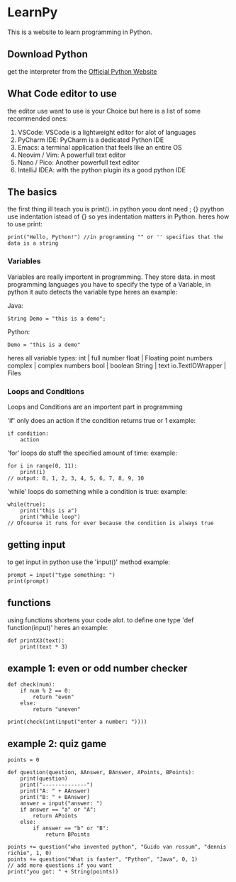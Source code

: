 # LearnPy
This is a website to learn programming in Python.
## Download Python
get the interpreter from the [Official Python Website](https://www.python.org/)

## What Code editor to use
the editor use want to use is your Choice but here is a list of some recommended ones:
1. VSCode: VSCode is a lightweight editor for alot of languages
2. PyCharm IDE: PyCharm is a dedicated Python IDE
4. Emacs: a terminal application that feels like an entire OS
5. Neovim / Vim: A powerfull text editor
6. Nano / Pico: Another powerfull text editor
7. IntelliJ IDEA: with the python plugin its a good python IDE

## The basics
the first thing ill teach you is print(). in python yoou dont need ; {} pyython use indentation istead of {} so yes indentation matters in Python.
heres how to use print:
````
print("Hello, Python!") //in programming "" or '' specifies that the data is a string
````

### Variables
Variables are really importent in programming. They store data.
in most programming languages you have to specify the type of a Variable, in python it auto detects the variable type
heres an example:

Java:
````
String Demo = "this is a demo";
````

Python:
````
Demo = "this is a demo"
````

heres all variable types:
int | full number
float | Floating point numbers
complex | complex numbers
bool | boolean
String | text
io.TextIOWrapper | Files

### Loops and Conditions
Loops and Conditions are an importent part in programming

'if' only does an action if the condition returns true or 1
example:
````
if condition:
    action
````

'for' loops do stuff the specified amount of time:
example:
````
for i in range(0, 11):
    print(i)
// output: 0, 1, 2, 3, 4, 5, 6, 7, 8, 9, 10
````

'while' loops do something while a condition is true:
example:

````
while(true):
    print("this is a")
    print("While loop")
// Ofcourse it runs for ever because the condition is always true
````

## getting input
to get input in python use the 'input()' method
example:
````
prompt = input("type something: ")
print(prompt)
````

## functions
using functions shortens your code alot. to define one type 'def function(input)'
heres an example:
````
def printX3(text):
    print(text * 3)
````

## example 1: even or odd number checker
````
def check(num):
    if num % 2 == 0:
        return "even"
    else:
        return "uneven"

print(check(int(input("enter a number: "))))
````

## example 2: quiz game
````
points = 0

def question(question, AAnswer, BAnswer, APoints, BPoints):
    print(question)
    print("--------------")
    print("A: " + AAnswer)
    print("B: " + BAnswer)
    answer = input("answer: ")
    if answer == "a" or "A":
        return APoints
    else:
        if answer == "b" or "B":
            return BPoints

points += question("who invented python", "Guido van rossum", "dennis richie", 1, 0)
points += question("What is faster", "Python", "Java", 0, 1)
// add more questions if you want
print("you got: " + String(points))
````
